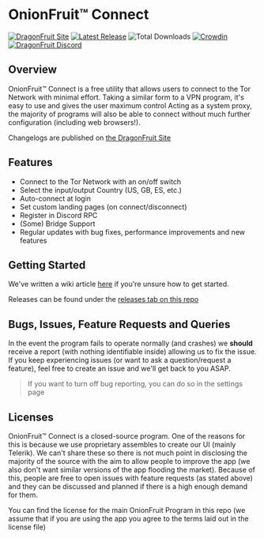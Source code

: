 # OnionFruit™ Connect

[![DragonFruit Site](https://img.shields.io/website/https/dragonfruit.network.svg)](https://dragonfruit.network/onionfruit)
[![Latest Release](https://img.shields.io/github/v/release/dragonfruitnetwork/OnionFruit)](https://github.com/dragonfruitnetwork/OnionFruit/releases)
![Total Downloads](https://img.shields.io/github/downloads/dragonfruitnetwork/OnionFruit/total)
[![Crowdin](https://badges.crowdin.net/onionfruit/localized.svg)](https://crowdin.com/project/onionfruit)
[![DragonFruit Discord](https://img.shields.io/discord/482528405292843018?label=Discord&style=popout)](https://discord.gg/VA26u5Z)

## Overview

OnionFruit™ Connect is a free utility that allows users to connect to the Tor Network with minimal effort. Taking a similar form to a VPN program, it's easy to use and gives the user maximum control
Acting as a system proxy, the majority of programs will also be able to connect without much further configuration (including web browsers!).

Changelogs are published on [the DragonFruit Site](https://dragonfruit.network/changelog/onionfruit)

## Features

- Connect to the Tor Network with an on/off switch
- Select the input/output Country (US, GB, ES, etc.)
- Auto-connect at login
- Set custom landing pages (on connect/disconnect)
- Register in Discord RPC
- (Some) Bridge Support
- Regular updates with bug fixes, performance improvements and new features

## Getting Started

We've written a wiki article [here](https://github.com/dragonfruitnetwork/OnionFruit/wiki/Getting-Started) if you're unsure how to get started.

Releases can be found under the [releases tab on this repo](https://github.com/dragonfruitnetwork/OnionFruit/releases)

## Bugs, Issues, Feature Requests and Queries

In the event the program fails to operate normally (and crashes) we **should** receive a report (with nothing identifiable inside) allowing us to fix the issue.
If you keep experiencing issues (or want to ask a question/request a feature), feel free to create an issue and we'll get back to you ASAP.

> If you want to turn off bug reporting, you can do so in the settings page

## Licenses

OnionFruit™ Connect is a closed-source program. One of the reasons for this is because we use proprietary assembles to create our UI (mainly Telerik).
We can't share these so there is not much point in disclosing the majority of the source with the aim to allow people to improve the app (we also don't want similar versions of the app flooding the market).
Because of this, people are free to open issues with feature requests (as stated above) and they can be discussed and planned if there is a high enough demand for them.

You can find the license for the main OnionFruit Program in this repo (we assume that if you are using the app you agree to the terms laid out in the license file)
